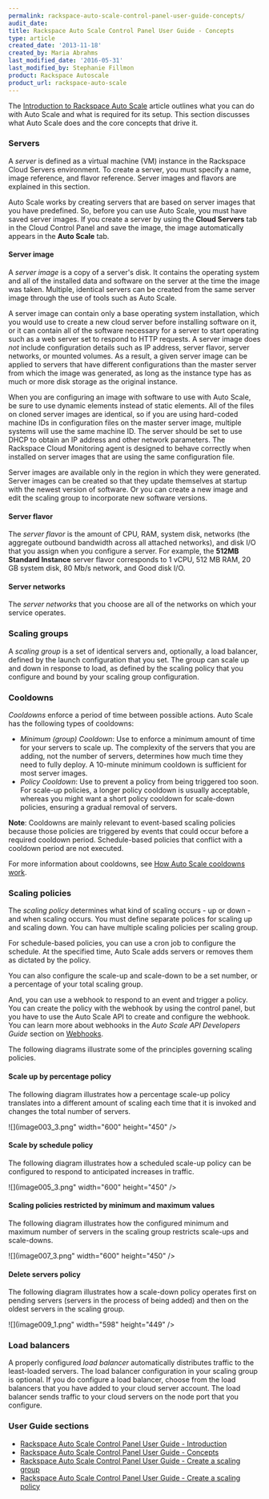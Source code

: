 ```yaml
---
permalink: rackspace-auto-scale-control-panel-user-guide-concepts/
audit_date:
title: Rackspace Auto Scale Control Panel User Guide - Concepts
type: article
created_date: '2013-11-18'
created_by: Maria Abrahms
last_modified_date: '2016-05-31'
last_modified_by: Stephanie Fillmon
product: Rackspace Autoscale
product_url: rackspace-auto-scale
---
```


The [Introduction to Rackspace Auto Scale](/support/how-to/rackspace-auto-scale-control-panel-user-guide-introduction "Introduction")
article outlines what you can do with Auto Scale and what is required for its
setup. This section discusses what Auto Scale does and the core concepts
that drive it.

### Servers

A *server* is defined as a virtual machine (VM) instance in the
Rackspace Cloud Servers environment. To create a server, you must
specify a name, image reference, and flavor reference. Server images and
flavors are explained in this section.

Auto Scale works by creating servers that are based on server images
that you have predefined. So, before you can use Auto Scale, you must
have saved server images. If you create a server by using the **Cloud
Servers** tab in the Cloud Control Panel and save the image, the image
automatically appears in the **Auto Scale** tab.

#### Server image

A *server image* is a copy of a server's disk. It contains the operating
system and all of the installed data and software on the server at the
time the image was taken. Multiple, identical servers can be created
from the same server image through the use of tools such as Auto Scale.

A server image can contain only a base operating system installation,
which you would use to create a new cloud server before installing
software on it, or it can contain all of the software necessary for a
server to start operating such as a web server set to respond to HTTP
requests. A server image does *not* include configuration details such
as IP address, server flavor, server networks, or mounted volumes. As a
result, a given server image can be applied to servers that have
different configurations than the master server from which the image was
generated, as long as the instance type has as much or more disk storage
as the original instance.

When you are configuring an image with software to use with Auto Scale,
be sure to use dynamic elements instead of static elements. All of the
files on cloned server images are identical, so if you are using
hard-coded machine IDs in configuration files on the master server
image, multiple systems will use the same machine ID. The server should
be set to use DHCP to obtain an IP address and other network parameters.
The Rackspace Cloud Monitoring agent is designed to behave correctly
when installed on server images that are using the same configuration
file.

Server images are available only in the region in which they were
generated. Server images can be created so that they update themselves
at startup with the newest version of software. Or you can create a new
image and edit the scaling group to incorporate new software versions.

#### Server flavor

The *server flavor* is the amount of CPU, RAM, system disk, networks
(the aggregate outbound bandwidth across all attached networks), and
disk I/O that you assign when you configure a server. For example, the
**512MB Standard Instance** server flavor corresponds to 1 vCPU, 512 MB
RAM, 20 GB system disk, 80 Mb/s network, and Good disk I/O.

#### Server networks

The *server networks* that you choose are all of the networks on which
your service operates.

### Scaling groups

A *scaling group* is a set of identical servers and, optionally, a load
balancer, defined by the launch configuration that you set. The group
can scale up and down in response to load, as defined by the scaling
policy that you configure and bound by your scaling group configuration.

### Cooldowns

*Cooldowns* enforce a period of time between possible actions. Auto
Scale has the following types of cooldowns:

-   *Minimum (group) Cooldown*: Use to enforce a minimum amount of time
    for your servers to scale up. The complexity of the servers that you
    are adding, not the number of servers, determines how much time they
    need to fully deploy. A 10-minute minimum cooldown is sufficient for
    most server images.
-   *Policy Cooldown*: Use to prevent a policy from being triggered
    too soon. For scale-up policies, a longer policy cooldown is usually
    acceptable, whereas you might want a short policy cooldown for
    scale-down policies, ensuring a gradual removal of servers.

**Note**: Cooldowns are mainly relevant to event-based scaling policies
because those policies are triggered by events that could occur before a
required cooldown period. Schedule-based policies that conflict with a
cooldown period are not executed.

For more information about cooldowns, see [How Auto Scale cooldowns work](/support/how-to/how-auto-scale-cooldowns-work).

### Scaling policies

The *scaling policy* determines what kind of scaling occurs - up or down - and when scaling occurs. You must define separate polices for scaling up and scaling down. You can have multiple scaling policies per scaling group.

For schedule-based policies, you can use a cron job to configure the
schedule. At the specified time, Auto Scale adds servers or removes them
as dictated by the policy.

You can also configure the scale-up and scale-down to be a set number,
or a percentage of your total scaling group.

And, you can use a webhook to respond to an event and trigger a policy.
You can create the policy with the webhook by using the control panel,
but you have to use the Auto Scale API to create and configure the
webhook. You can learn more about webhooks in the *Auto Scale API
Developers Guide* section on
[Webhooks](https://docs.rackspace.com/docs/autoscale/v1/developer-guide/#webhooks-and-capability-urls).

The following diagrams illustrate some of the principles governing
scaling policies.

#### Scale up by percentage policy

The following diagram illustrates how a percentage scale-up policy
translates into a different amount of scaling each time that it is
invoked and changes the total number of servers.

![](image003_3.png" width="600" height="450" />

#### Scale by schedule policy

The following diagram illustrates how a scheduled scale-up policy can be
configured to respond to anticipated increases in traffic.

![](image005_3.png" width="600" height="450" />

#### Scaling policies restricted by minimum and maximum values

The following diagram illustrates how the configured minimum and maximum
number of servers in the scaling group restricts scale-ups and
scale-downs.

![](image007_3.png" width="600" height="450" />

####  Delete servers policy

The following diagram illustrates how a scale-down policy operates first
on pending servers (servers in the process of being added) and then on
the oldest servers in the scaling group.

![](image009_1.png" width="598" height="449" />

### Load balancers

A properly configured *load balancer* automatically distributes traffic
to the least-loaded servers. The load balancer configuration in your
scaling group is optional. If you do configure a load balancer, choose
from the load balancers that you have added to your cloud server
account. The load balancer sends traffic to your cloud servers on the
node port that you configure.

### User Guide sections

-   [Rackspace Auto Scale Control Panel User Guide - Introduction](/support/how-to/rackspace-auto-scale-control-panel-user-guide-introduction "Introduction")
-   [Rackspace Auto Scale Control Panel User Guide - Concepts](/support/how-to/rackspace-auto-scale-control-panel-user-guide-concepts "Concepts")
-   [Rackspace Auto Scale Control Panel User Guide - Create a scaling group](/support/how-to/rackspace-auto-scale-control-panel-user-guide-create-a-scaling-group "Creating Scaling Groups")
-   [Rackspace Auto Scale Control Panel User Guide - Create a scaling policy](/support/how-to/rackspace-auto-scale-control-panel-user-guide-create-a-scaling-policy "Crating Scaling Policies")
